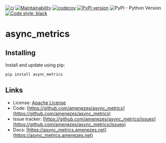[![ci](https://github.com/amenezes/async_metrics/workflows/ci/badge.svg)](https://github.com/amenezes/async_metrics/actions)
[![Maintainability](https://api.codeclimate.com/v1/badges/32ad46a056337c6c9355/maintainability)](https://codeclimate.com/github/amenezes/async_metrics/maintainability)
[![codecov](https://codecov.io/gh/amenezes/async_metrics/branch/main/graph/badge.svg?token=Y0J7INSN6Y)](https://codecov.io/gh/amenezes/async_metrics)
[![PyPI version](https://badge.fury.io/py/async_metrics.svg)](https://badge.fury.io/py/async_metrics)
![PyPI - Python Version](https://img.shields.io/pypi/pyversions/async_metrics)
[![Code style: black](https://img.shields.io/badge/code%20style-black-000000.svg)](https://github.com/psf/black)

# async_metrics

## Installing

Install and update using pip:

````bash
pip install async_metrics
````

## Links

- License: [Apache License](https://choosealicense.com/licenses/apache-2.0/)
- Code: [https://github.com/amenezes/async_metrics](https://github.com/amenezes/async_metrics)
- Issue tracker: [https://github.com/amenezes/async_metrics/issues](https://github.com/amenezes/async_metrics/issues)
- Docs: [https://async_metrics.amenezes.net](https://async_metrics.amenezes.net)
